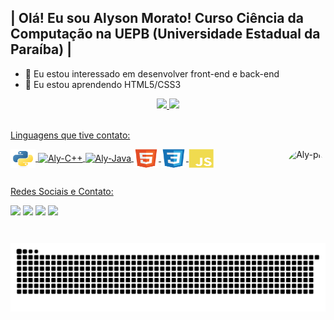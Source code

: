 ## | Olá! Eu sou Alyson Morato! Curso Ciência da Computação na UEPB (Universidade Estadual da Paraíba) |
- 👀 Eu estou interessado em desenvolver front-end e back-end
- 🌱 Eu estou aprendendo HTML5/CSS3

<div align="center">
  <a href="https://github.com/aly50n">
  <img height="180em" src="https://github-readme-stats.vercel.app/api?username=aly50n&show_icons=true&theme=maroongold&include_all_commits=true&count_private=true"/>
  <img height="180em" src="https://github-readme-stats.vercel.app/api/top-langs/?username=aly50n&layout=compact&langs_count=7&theme=maroongold"/>
</div>
<div style="display: inline_block"><br>
  <p>Linguagens que tive contato:</p>
  <img align="center" alt="Aly-Python" height="30" width="40" src="https://raw.githubusercontent.com/devicons/devicon/master/icons/python/python-original.svg">
  <img align="center" alt="Aly-C++" height="30" width="40" src="https://cdn.jsdelivr.net/gh/devicons/devicon/icons/cplusplus/cplusplus-plain.svg"">
  <img align="center" alt="Aly-Java" height="30" width="40" src="https://cdn.jsdelivr.net/gh/devicons/devicon/icons/java/java-plain-wordmark.svg">
  <img align="center" alt="Aly-HTML" height="30" width="40" src="https://raw.githubusercontent.com/devicons/devicon/master/icons/html5/html5-original.svg">
  <img align="center" alt="Aly-CSS" height="30" width="40" src="https://raw.githubusercontent.com/devicons/devicon/master/icons/css3/css3-original.svg">
  <img align="center" alt="Aly-Js" height="30" width="40" src="https://raw.githubusercontent.com/devicons/devicon/master/icons/javascript/javascript-plain.svg">
  <img align="right" alt="Aly-pic" height="150" style="border-radius:50px;" src="https://media.discordapp.net/attachments/824800131533635604/917952826410410024/unnamed.png">
  
</div>
  
  ##
 
<div> 
 <p>Redes Sociais e Contato: </p>
 <a href="https://www.instagram.com/aly50nn/" target="_blank"><img src="https://img.shields.io/badge/-Instagram-%23E4405F?style=for-the-badge&logo=instagram&logoColor=white" target="_blank"></a>
 <a href="https://discord.gg/BnTfbDqJTY" target="_blank"><img src="https://img.shields.io/badge/Discord-7289DA?style=for-the-badge&logo=discord&logoColor=white" target="_blank"></a> 
 <a href="https://www.linkedin.com/in/alyson-morato-550216116" target="_blank"><img src="https://img.shields.io/badge/-LinkedIn-%230077B5?style=for-the-badge&logo=linkedin&logoColor=white" target="_blank"></a> 
 <a href = "mailto:alysonmorato.dev@gmail.com"><img src="https://img.shields.io/badge/-Gmail-%23333?style=for-the-badge&logo=gmail&logoColor=white" target="_blank"></a>
 
  ![Snake animation](https://github.com/aly50n/aly50n/blob/output/github-contribution-grid-snake.svg)
 
</div>
